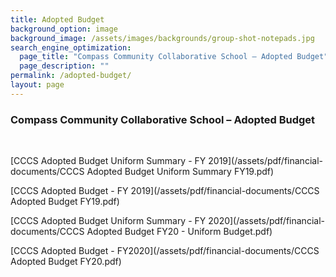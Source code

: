 ```yaml
---
title: Adopted Budget
background_option: image
background_image: /assets/images/backgrounds/group-shot-notepads.jpg
search_engine_optimization:
  page_title: "Compass Community Collaborative School – Adopted Budget"
  page_description: ""
permalink: /adopted-budget/
layout: page
---
```


### Compass Community Collaborative School – Adopted Budget

&nbsp;

[CCCS Adopted Budget Uniform Summary - FY 2019](/assets/pdf/financial-documents/CCCS Adopted Budget Uniform Summary FY19.pdf)

[CCCS Adopted Budget - FY 2019](/assets/pdf/financial-documents/CCCS Adopted Budget FY19.pdf)

[CCCS Adopted Budget Uniform Summary - FY 2020](/assets/pdf/financial-documents/CCCS Adopted Budget FY20 - Uniform Budget.pdf)

[CCCS Adopted Budget - FY2020](/assets/pdf/financial-documents/CCCS Adopted Budget FY20.pdf)

#### &nbsp;
